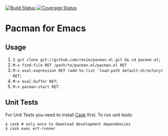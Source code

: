 [![Build Status](https://travis-ci.org/rexim/pacman.el.svg?branch=master)](https://travis-ci.org/rexim/pacman.el)
[![Coverage Status](https://coveralls.io/repos/rexim/pacman.el/badge.svg?branch=master&service=github)](https://coveralls.io/github/rexim/pacman.el?branch=master)

# Pacman for Emacs #

## Usage ##

1. `$ git clone git://github.com/rexim/pacman.el.git && cd pacman.el`;
2. `M-x find-file RET /path/to/pacman.el/pacman.el RET`
3. `M-x eval-expression RET (add-to-list 'load-path default-directory) RET`;
4. `M-x eval-buffer RET`;
5. `M-x pacman-start RET`.

## Unit Tests ##

For Unit Tests you need to install [Cask](http://cask.readthedocs.org/en/latest/) first. To run unit tests:

    $ cask # only once to download development dependencies
    $ cask exec ert-runner

